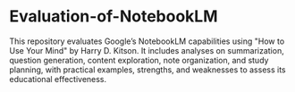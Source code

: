 # Evaluation-of-NotebookLM
This repository evaluates Google’s NotebookLM capabilities using "How to Use Your Mind" by Harry D. Kitson. It includes analyses on summarization, question generation, content exploration, note organization, and study planning, with practical examples, strengths, and weaknesses to assess its educational effectiveness.
